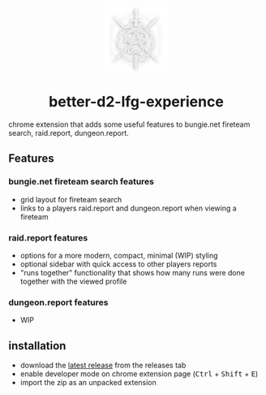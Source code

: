 <div align="center">
    <a href="https://github.com/Tecanite/better-d2-lfg-experience/">
    <img src="./.github/assets/480.png" width="128" height="128">
    </a>
    <h1>better-d2-lfg-experience</h1>
</div>

chrome extension that adds some useful features to bungie.net fireteam search, raid.report, dungeon.report.

## Features
### bungie.net fireteam search features
- grid layout for fireteam search
- links to a players raid.report and dungeon.report when viewing a fireteam

### raid.report features
- options for a more modern, compact, minimal (WIP) styling
- optional sidebar with quick access to other players reports
- "runs together" functionality that shows how many runs were done together with the viewed profile

### dungeon.report features
- WIP

## installation
- download the [latest release](https://github.com/Tecanite/better-d2-lfg-experience/releases/latest) from the releases tab
- enable developer mode on chrome extension page (<kbd>Ctrl</kbd> + <kbd>Shift</kbd> + <kbd>E</kbd>)
- import the zip  as an unpacked extension

